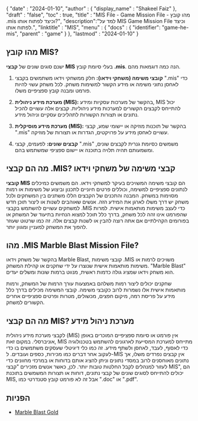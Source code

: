 {
  "date" : "2024-01-10",
  "author" : {
    "display_name" : "Shakeel Faiz"
  },
  "draft" : "false",
  "toc" : true,
  "title" : "MIS File - Game Mission File - מהו קובץ .mis וכיצד לפתוח אותו?",
  "description":"למד על MIS Game Mission File וכיצד לפתוח אותו.",
  "linktitle" : "MIS",
  "menu" : {
    "docs" : {
      "identifier": "game-he-mis",
      "parent" : "game"
    }
  },
  "lastmod" : "2024-01-10"
}

## מהו קובץ MIS?

ישנם סוגים שונים של **קבצי MIS** בעלי סיומת קובץ **.mis**. הנה כמה דוגמאות מהם.

1. **קובצי משימה (משחקי וידאו):** חלק ממשחקי וידאו משתמשים בקבצי ".mis" כדי לאחסן נתוני משימה או מידע הקשור למשימות משחק. לכל משחק עשוי להיות פורמט ומבנה קובץ ספציפיים משלו.

2. **מערכת מידע ניהולית (MIS):** בהקשר של מערכות עסקיות ומידע, MIS יכול להתייחס לקבצים הקשורים למערכות מידע ניהוליות. קבצים אלה עשויים להכיל נתונים או תצורות הקשורות לתהליכים עסקיים וניהול מידע.

3. **מערכת מידע מוסיקלית (MIS):** בהקשר של תוכנות מוזיקה או יישומי שמע, קבצי ".mis" עשויים לאחסן מידע על פרויקטים, הגדרות או תצורות של מוזיקה.

4. **קבצים שונים:** לפעמים, קבצי ".mis" משמשים כסיומת גנרית לקבצים שונים, ומשמעותם תהיה תלויה בתוכנה או יישום ספציפי שמשתמש בהם.

## מה הם קבצי .MIS? קבצי משימה של משחקי וידאו

**קובצי MIS** הם קובצי משימה המשויכים בעיקר למשחקי וידאו. הם משמשים כמיכלים לנתונים ספציפיים למשימה, וכוללים פרטים חיוניים לתכנון וביצוע של משימות או רמות מסוימות במשחק. המבנה והתכנים של הקבצים הללו משתנים בין המשחקים ולכל משחק יש דרך משלו לארגן את המידע הזה. אנשים שאוהבים לשנות או ליצור תוכן חדש למשחקים עשויים להשתמש בקבצי .MIS כדי לעצב משימות מותאמות אישית. למרות שהפורמט אינו זהה לכל משחק, בדרך כלל תוכל למצוא הנחיות בתיעוד של המשחק או בפורומים הקהילתיים אם אתה רוצה להבין או לשנות קבצים אלה. זה כמו שרטוט שעוזר להפוך את המשחק למעניין ומגוון יותר.

## מהו .MIS Marble Blast Mission File?

בהקשר של משחק וידאו Marble Blast, קובצי משימות .MIS משויכים לרמות או משימות מותאמות אישית שנוצרו על ידי שחקנים או קהילת המשחק. "Marble Blast" הוא משחק וידאו שמציג גולה כדמות ראשית, מנווט ברמות שונות ומשלים יעדים.

שחקנים יכולים ליצור רמות משלהם באמצעות עורך הרמות של המשחק, ורמות מותאמות אישית אלו נשמרות לרוב כקובצי משימה. קובצי המשימה מכילים בדרך כלל מידע על פריסת רמה, מיקום חפצים, מכשולים, מטרות ופרטים ספציפיים אחרים הקשורים למשחק.

## מה הם קבצי MIS? מערכת ניהול מידע

לקבצי מערכת מידע ניהולית (MIS) אין פורמט או סיומת ספציפיים המוכרים באופן אוניברסלי. במקום זאת, MIS מתייחס למערכת המסייעת לארגונים להשתמש בטכנולוגיה כדי לאסוף, לעבד, לאחסן ולשתף מידע. זה כמו כלי דיגיטלי שעסקים משתמשים בו כדי לעקוב אחר דברים כמו מכירות, כספים ועובדים. ל-MIS אין קבצים נפרדים משלו, אך נתונים מאוחסנים לרוב במסדי נתונים וניתן להציג אותם בדוחות או במרכזי מחוונים כדי לעזור למנהלים לקבל החלטות טובות יותר. לכן, כאשר אנשים מזכירים "קבצי MIS", הם יכולים להתייחס לסוגים שונים של קבצי נתונים, דוחות או תצורות המשמשים בתוכנת MIS, אבל זה לא פורמט קובץ סטנדרטי כמו ".doc" או ".pdf".

## הפניות
* [Marble Blast Gold](https://en.wikipedia.org/wiki/Marble_Blast_Gold)